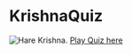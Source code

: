 # KrishnaQuiz
![Hare Krishna](https://i.pinimg.com/originals/1e/d6/3a/1ed63a2e21f6f8d5b5c904b617b6a3a3.jpg).
[Play Quiz here](sapkotagaurav.github.io/KrishnaQuiz/index.html)
